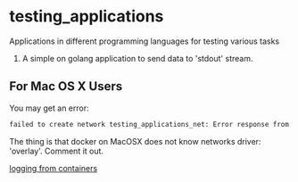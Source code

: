 # testing_applications
Applications in different programming languages for testing various tasks


1. A simple on golang application to send data to 'stdout' stream.

## For Mac OS X Users

You may get an error:
``` bash
failed to create network testing_applications_net: Error response from daemon: This node is not a swarm manager. Use "docker swarm init" or "docker swarm join" to connect this node to swarm and try again.
```
The thing is that docker on MacOSX does not know  networks driver: 'overlay'. Comment it out.


[logging from containers](https://habr.com/ru/company/southbridge/blog/517636/)